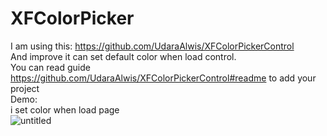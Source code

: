 # XFColorPicker<br />
I am using this: https://github.com/UdaraAlwis/XFColorPickerControl<br />
And improve it can set default color when load control.<br />
You can read guide https://github.com/UdaraAlwis/XFColorPickerControl#readme to add your project<br />
Demo:<br />
i set color when load page<br />
![untitled](https://github.com/huytran123/XFColorPicker/assets/24526707/e8c969c2-3c3d-4794-bfcd-d17a8a1a682b)
